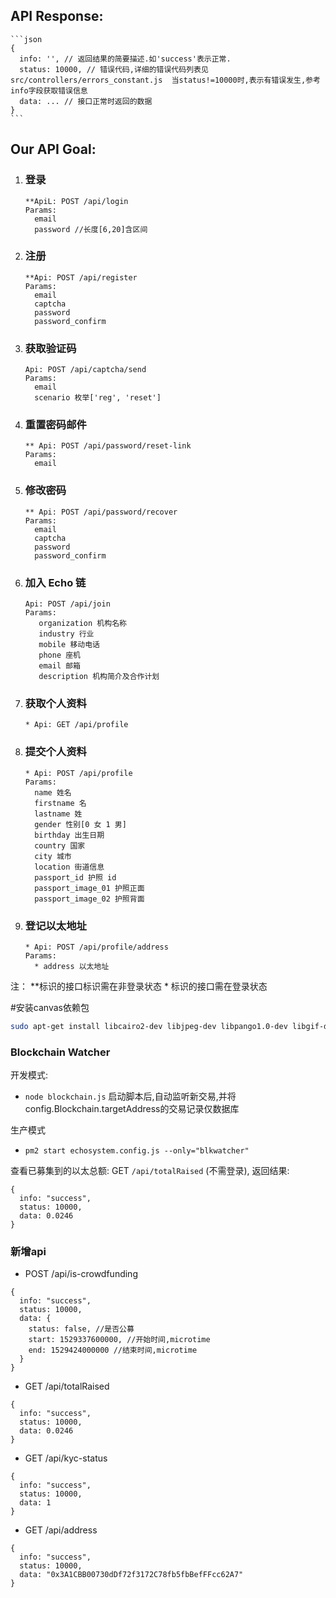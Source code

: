 ## API Response:
    ```json
    {
      info: '', // 返回结果的简要描述.如'success'表示正常.
      status: 10000, // 错误代码,详细的错误代码列表见 src/controllers/errors_constant.js  当status!=10000时,表示有错误发生,参考info字段获取错误信息
      data: ... // 接口正常时返回的数据
    }
    ```
 ## Our API Goal:
1. ### 登录
    ```
    **ApiL: POST /api/login  
    Params: 
      email
      password //长度[6,20]含区间
    ```
    
1. ### 注册
    ```
    **Api: POST /api/register  
    Params:
      email
      captcha
      password
      password_confirm
    ```
    
3. ###  获取验证码
    ```
    Api: POST /api/captcha/send
    Params:
      email
      scenario 枚举['reg', 'reset']
    ```
    
4. ### 重置密码邮件
    ```
    ** Api: POST /api/password/reset-link
    Params:
      email
    ```
    
5. ### 修改密码
    ```
    ** Api: POST /api/password/recover
    Params:
      email
      captcha
      password
      password_confirm
    ```
    
6. ### 加入 Echo 链
    ```
    Api: POST /api/join
    Params:
       organization 机构名称
       industry 行业
       mobile 移动电话
       phone 座机
       email 邮箱
       description 机构简介及合作计划
    ```

6. ### 获取个人资料
    ```
    * Api: GET /api/profile
    ```

7. ### 提交个人资料
    ```
    * Api: POST /api/profile
    Params:
      name 姓名
      firstname 名
      lastname 姓
      gender 性别[0 女 1 男]
      birthday 出生日期
      country 国家
      city 城市
      location 街道信息
      passport_id 护照 id
      passport_image_01 护照正面
      passport_image_02 护照背面
    ```

8. ### 登记以太地址
    ```
    * Api: POST /api/profile/address
    Params:
      * address 以太地址
    ```

注： \**标识的接口标识需在非登录状态
    \*  标识的接口需在登录状态
    
#安装canvas依赖包  
```bash
sudo apt-get install libcairo2-dev libjpeg-dev libpango1.0-dev libgif-dev build-essential g++
```


### Blockchain Watcher
开发模式:
* `node blockchain.js` 启动脚本后,自动监听新交易,并将config.Blockchain.targetAddress的交易记录仅数据库

生产模式
* `pm2 start echosystem.config.js --only="blkwatcher"`

查看已募集到的以太总额:
GET `/api/totalRaised` (不需登录), 返回结果:  
```
{
  info: "success",
  status: 10000,
  data: 0.0246
}
```


### 新增api
* POST /api/is-crowdfunding
```
{
  info: "success",
  status: 10000,
  data: {
    status: false, //是否公募
    start: 1529337600000, //开始时间,microtime
    end: 1529424000000 //结束时间,microtime
  }
}
```

* GET /api/totalRaised
```
{
  info: "success",
  status: 10000,
  data: 0.0246
}
```

* GET /api/kyc-status
```
{
  info: "success",
  status: 10000,
  data: 1
}
```

* GET /api/address
```
{
  info: "success",
  status: 10000,
  data: "0x3A1CBB00730dDf72f3172C78fb5fbBefFFcc62A7"
}
```
